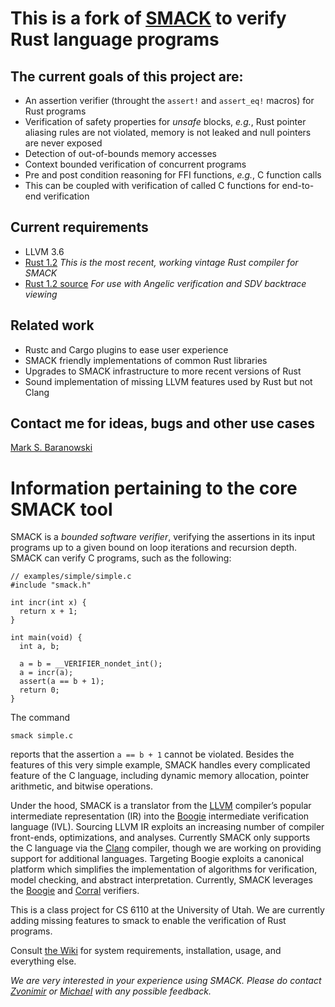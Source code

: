 <!-- [![Build Status](http://kornat.cs.utah.edu:8080/job/smack/badge/icon)](http://kornat.cs.utah.edu:8080/job/smack/) -->

# This is a fork of [SMACK](https://github.com/smackers/smack) to verify Rust language programs

## The current goals of this project are:
* An assertion verifier (throught the `assert!` and `assert_eq!` macros) for Rust programs
* Verification of safety properties for *unsafe* blocks, *e.g.*, Rust pointer aliasing rules are not violated, memory is not leaked and null pointers are never exposed
* Detection of out-of-bounds memory accesses
* Context bounded verification of concurrent programs
* Pre and post condition reasoning for FFI functions, *e.g.*, C function calls
* This can be coupled with verification of called C functions for end-to-end verification

## Current requirements
* LLVM 3.6
* [Rust 1.2](http://static.rust-lang.org/dist/2015-06-01/rust-nightly-x86_64-unknown-linux-gnu.tar.gz) *This is the most recent, working vintage Rust compiler for SMACK*
* [Rust 1.2 source](http://static.rust-lang.org/dist/2015-06-01/rustc-nightly-src.tar.gz) *For use with Angelic verification and SDV backtrace viewing*

## Related work
* Rustc and Cargo plugins to ease user experience
* SMACK friendly implementations of common Rust libraries
* Upgrades to SMACK infrastructure to more recent versions of Rust
* Sound implementation of missing LLVM features used by Rust but not Clang

## Contact me for ideas, bugs and other use cases
[Mark S. Baranowski](mailto:baranows@cs.utah.edu)

# Information pertaining to the core SMACK tool

SMACK is a *bounded software verifier*, verifying the assertions in its
input programs up to a given bound on loop iterations and recursion depth.
SMACK can verify C programs, such as the following:

    // examples/simple/simple.c
    #include "smack.h"

    int incr(int x) {
      return x + 1;
    }

    int main(void) {
      int a, b;

      a = b = __VERIFIER_nondet_int();
      a = incr(a);
      assert(a == b + 1);
      return 0;
    }

The command

    smack simple.c

reports that the assertion `a == b + 1` cannot be violated. Besides the
features of this very simple example, SMACK handles every complicated feature
of the C language, including dynamic memory allocation, pointer arithmetic, and
bitwise operations.

Under the hood, SMACK is a translator from the [LLVM](http://www.llvm.org)
compiler’s popular intermediate representation (IR) into the
[Boogie](http://boogie.codeplex.com) intermediate verification language (IVL).
Sourcing LLVM IR exploits an increasing number of compiler front-ends,
optimizations, and analyses. Currently SMACK only supports the C language via
the [Clang](http://clang.llvm.org) compiler, though we are working on providing
support for additional languages. Targeting Boogie exploits a canonical
platform which simplifies the implementation of algorithms for verification,
model checking, and abstract interpretation. Currently, SMACK leverages the
[Boogie](http://boogie.codeplex.com) and [Corral](http://corral.codeplex.com)
verifiers.

This is a class project for CS 6110 at the University of Utah. We are
currently adding missing features to smack to enable the verification of Rust
programs.

Consult [the Wiki](https://github.com/smackers/smack/wiki) for system
requirements, installation, usage, and everything else.

*We are very interested in your experience using SMACK. Please do contact
[Zvonimir](mailto:zvonimir@cs.utah.edu) or
[Michael](mailto:michael.emmi@gmail.com) with any possible feedback.*
